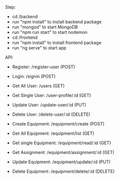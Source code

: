 Step:

- cd /backend
- run "npm install" to install backend package
- run "mongod" to start MongoDB
- run "npm run start" to start nodemon
- cd /frontend
- run "npm install" to install frontend package
- run "ng serve" to start app

API:

- Register: /register-user (POST)
- Login: /signin (POST)
- Get All User: /users (GET)
- Get Single User: /user-profile/:id (GET)
- Update User: /update-user/:id (PUT)
- Delete User: /delete-user/:id (DELETE)

- Create Equipment: /equipment/create (POST)
- Get All Equipment: /equipment/list (GET)
- Get single Equipment: /equipment/read/:id (GET)
- Get Assignment: /equipment/assignment/:id (GET)
- Update Equipment: /equipment/update/:id (PUT)
- Delete Equipment: /equipment/delete/:id (DELETE)
